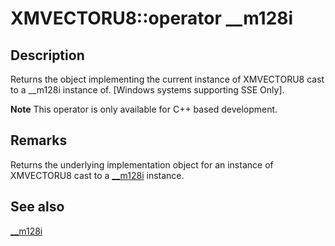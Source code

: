 # XMVECTORU8::operator __m128i

## Description

Returns the object implementing the current instance of XMVECTORU8 cast to a __m128i instance of.
[Windows systems supporting SSE Only].

**Note** This operator is only available for C++ based development.

## Remarks

Returns the underlying implementation object for an instance of XMVECTORU8 cast to a [__m128i](https://learn.microsoft.com/cpp/cpp/m128i) instance.

## See also

[__m128i](https://learn.microsoft.com/cpp/cpp/m128i)